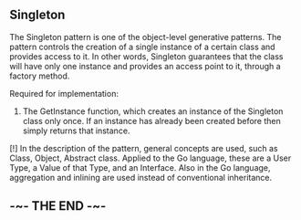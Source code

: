 ## Singleton

The Singleton pattern is one of the object-level generative patterns.
The pattern controls the creation of a single instance of a certain class and provides access to it.
In other words, Singleton guarantees that the class will have only one instance and provides an access point to it, through a factory method.

Required for implementation:

1. The GetInstance function, which creates an instance of the Singleton class only once. If an instance has already been created before then simply returns that instance.

[!] In the description of the pattern, general concepts are used, such as Class, Object, Abstract class. Applied to the Go language, these are a User Type, a Value of that Type, and an Interface. Also in the Go language, aggregation and inlining are used instead of conventional inheritance.

## -~- THE END -~-
